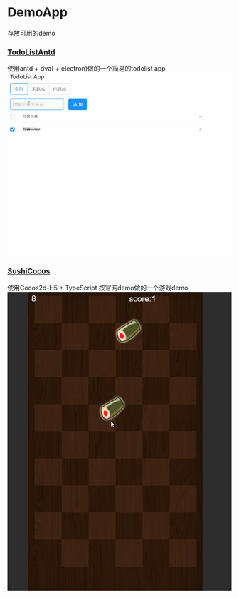 # DemoApp
存放可用的demo

### [TodoListAntd](./TodoListAntd)
使用antd + dva( + electron)做的一个简易的todolist app
![](./res/app.gif)

### [SushiCocos](./SushiCocos)
使用Cocos2d-H5 + TypeScript 按官网demo做的一个游戏demo
![](./res/Sushi.gif)